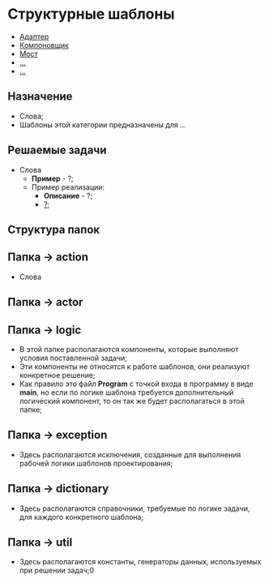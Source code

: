 # Структурные шаблоны

* [Адаптер](adapter/README.md)
* [Компоновщик](composite/README.md)
* [Мост](bridge/README.md)
* [...](...)
* [...](...)

## Назначение

* Слова;
* Шаблоны этой категории предназначены для ...

## Решаемые задачи

* Слова
  * **Пример** - ?;
  * Пример реализации:
    * **Описание** - ?;
    * [?](?);


## Структура папок

## Папка -> action
* Слова

## Папка -> actor

## Папка -> logic
* В этой папке располагаются компоненты, которые выполняют условия поставленной задачи;
* Эти компоненты не относятся к работе шаблонов, они реализуют конкретное решение;
* Как правило это файл **Program** с точкой входа в программу в виде **main**, 
но если по логике шаблона требуется дополнительный логический компонент, то он так же будет располагаться в этой папке;

## Папка -> exception
*  Здесь располагаются исключения, созданные для выполнения рабочей логики шаблонов проектирования;

## Папка -> dictionary
*  Здесь располагаются справочники, требуемые по логике задачи, для каждого конкретного шаблона;

## Папка -> util
*  Здесь располагаются константы, генераторы данных, используемых при решении задач;0